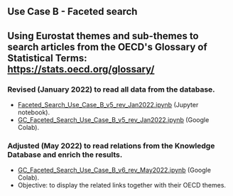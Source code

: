 
## Use Case B - Faceted search 
## Using Eurostat themes and sub-themes to search articles from the OECD's Glossary of Statistical Terms: https://stats.oecd.org/glossary/

### Revised (January 2022) to read all data from the database.
*    [Faceted_Search_Use_Case_B_v5_rev_Jan2022.ipynb](https://github.com/eurostat/NLP4Stat/blob/testing/Use%20case%20B/Use%20Case%20B%20Faceted%20search/Faceted_Search_Use_Case_B_v5_rev_Jan2022.ipynb) (Jupyter notebook).
*    [GC_Faceted_Search_Use_Case_B_v5_rev_Jan2022.ipynb](https://github.com/eurostat/NLP4Stat/blob/testing/Use%20case%20B/Use%20Case%20B%20Faceted%20search/GC_Faceted_Search_Use_Case_B_v5_rev_Jan2022.ipynb) (Google Colab).
### Adjusted (May 2022) to read relations from the Knowledge Database and enrich the results.
*    [GC_Faceted_Search_Use_Case_B_v6_rev_May2022.ipynb](https://github.com/eurostat/NLP4Stat/blob/testing/Use%20case%20B/Use%20Case%20B%20Faceted%20search/GC_Faceted_Search_Use_Case_B_v6_rev_May2022.ipynb) (Google Colab). 
*    Objective: to display the related links together with their OECD themes.


